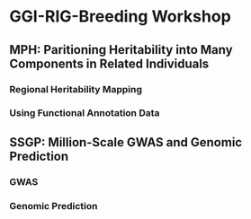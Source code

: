 # GGI-RIG-Breeding Workshop

## MPH: Paritioning Heritability into Many Components in Related Individuals

### Regional Heritability Mapping

### Using Functional Annotation Data


## SSGP: Million-Scale GWAS and Genomic Prediction
### GWAS

### Genomic Prediction

